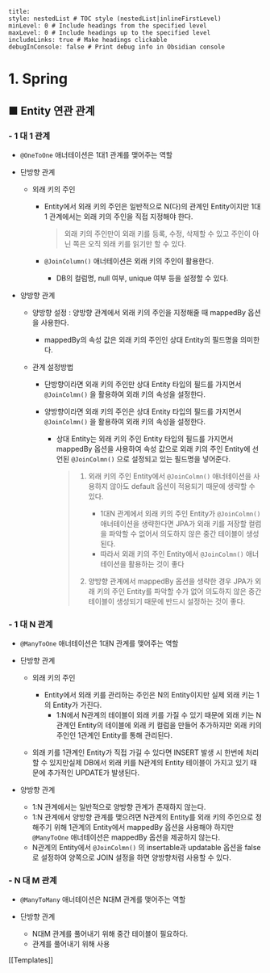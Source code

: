 ```table-of-contents
title: 
style: nestedList # TOC style (nestedList|inlineFirstLevel)
minLevel: 0 # Include headings from the specified level
maxLevel: 0 # Include headings up to the specified level
includeLinks: true # Make headings clickable
debugInConsole: false # Print debug info in Obsidian console
```

# 1. Spring
## ■ Entity 연관 관계
### - 1 대 1 관계
- `@OneToOne` 애너테이션은 1대1 관계를 맺어주는 역할
  
- 단방향 관계
	- 외래 키의 주인
		- Entity에서 외래 키의 주인은 일반적으로 N(다)의 관계인 Entity이지만 1대1 관계에서는 외래 키의 주인을 직접 지정해야 한다.
		  >외래 키의 주인만이 외래 키를 등록, 수정, 삭제할 수 있고 주인이 아닌 쪽은 오직 외래 키를 읽기만 할 수 있다.
		  
		- `@JoinColumn()` 애너테이션은 외래 키의 주인이 활용한다.
			- DB의 컬럼명, null 여부, unique 여부 등을 설정할 수 있다.
			  
- 양방향 관계
	- 양방향 설정 : 양방향 관계에서 외래 키의 주인을 지정해줄 때 mappedBy 옵션을 사용한다.
		- mappedBy의 속성 값은 외래 키의 주인인 상대 Entity의 필드명을 의미한다.
		  
	- 관계 설정방법
		- 단방향이라면 외래 키의 주인만 상대 Entity 타입의 필드를 가지면서 `@JoinColmn()` 을 활용하여 외래 키의 속성을 설정한다.
		  
		- 양방향이라면 외래 키의 주인은 상대 Entity 타입의 필드를 가지면서 `@JoinColmn()` 을
		  활용하여 외래 키의 속성을 설정한다.
			- 상대 Entity는 외래 키의 주인 Entity 타입의 필드를 가지면서 mappedBy 옵션을 사용하여 속성 값으로 외래 키의 주인 Entity에 선언된 `@JoinColmn()` 으로 설정되고 있는 필드명을 넣어준다.
			  > 1. 외래 키의 주인 Entity에서 `@JoinColmn()` 애너테이션을 사용하지 않아도 default 옵션이 적용되기 때문에 생략할 수 있다. 
			  >    - 1대N 관계에서 외래 키의 주인 Entity가 `@JoinColmn()` 애너테이션을 생략한다면 JPA가 외래 키를 저장할 컬럼을 파악할 수 없어서 의도하지 않은 중간 테이블이 생성된다.
			  >    - 따라서 외래 키의 주인 Entity에서 `@JoinColmn()` 애너테이션을 활용하는 것이 좋다
			  >      
			  > 2. 양방향 관계에서 mappedBy 옵션을 생략한 경우 JPA가 외래 키의 주인 Entity를 파악할 수가 없어 의도하지 않은 중간 테이블이 생성되기 때문에 반드시 설정하는 것이 좋다.

### - 1 대 N 관계
- `@ManyToOne` 애너테이션은 1대N 관계를 맺어주는 역할

- 단방향 관계
	- 외래 키의 주인
		- Entity에서 외래 키를 관리하는 주인은 N의 Entity이지만 실제 외래 키는 1의 Entity가 가진다.
			- 1:N에서 N관계의 테이블이 외래 키를 가질 수 있기 때문에 외래 키는 N관계인 Entity의 테이블에 외래 키 컬럼을 만들어 추가하지만 외래 키의 주인인 1관계인 Entity를 통해 관리된다.
			  
	- 외래 키를 1관계인 Entity가 직접 가길 수 있다면 INSERT 발생 시 한번에 처리할 수 있지만실제 DB에서 외래 키를 N관계의 Entity 테이블이 가지고 있기 때문에 추가적인 UPDATE가 발생된다.
	  
- 양방향 관계
	- 1:N 관계에서는 일반적으로 양방향 관계가 존재하지 않는다.
	- 1:N 관계에서  양방향 관계를 맺으려면 N관계의 Entity를 외래 키의 주인으로 정해주기 위해 1관계의 Entity에서 mappedBy 옵션을 사용해야 하지만 `@ManyToOne` 애너테이션은 mappedBy 옵션을 제공하지 않는다.
	- N관계의 Entity에서 `@JoinColmn()` 의 insertable과 updatable 옵션을 false로 설정하여 양쪽으로 JOIN 설정을 하면 양방향처럼 사용할 수 있다.

### - N 대 M 관계
- `@ManyToMany` 애너테이션은 N대M 관계를 맺어주는 역할

- 단방향 관계
	- N대M 관계를 풀어내기 위해 중간 테이블이 필요하다.
	- 관계를 풀어내기 위해 사용




[[Templates]]

